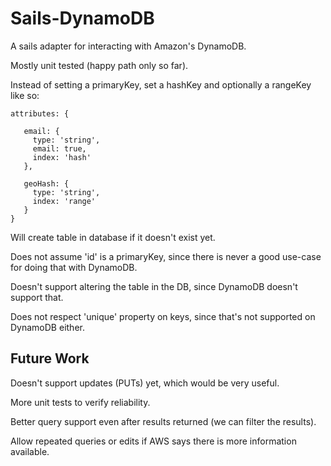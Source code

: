# Sails-DynamoDB

A sails adapter for interacting with Amazon's DynamoDB.

Mostly unit tested (happy path only so far).

Instead of setting a primaryKey, set a hashKey and optionally a rangeKey like so:

    attributes: {

       email: {
         type: 'string',
         email: true,
         index: 'hash'
       },

       geoHash: {
         type: 'string',
         index: 'range'
       }
    }

Will create table in database if it doesn't exist yet.

Does not assume 'id' is a primaryKey, since there is never a good use-case for doing that with DynamoDB.

Doesn't support altering the table in the DB, since DynamoDB doesn't support that.

Does not respect 'unique' property on keys, since that's not supported on DynamoDB either.

## Future Work

Doesn't support updates (PUTs) yet, which would be very useful.

More unit tests to verify reliability.

Better query support even after results returned (we can filter the results).

Allow repeated queries or edits if AWS says there is more information available.

